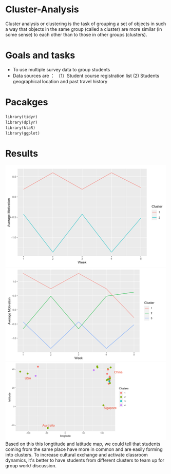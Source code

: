 # Cluster-Analysis
Cluster analysis or clustering is the task of grouping a set of objects in such a way that objects in the same group (called a cluster) are more similar (in some sense) to each other than to those in other groups (clusters).

# Goals and tasks
- To use multiple survey data to group students
- Data sources are ： （1）Student course registration list (2) Students geographical location and past travel history

# Pacakges
`library(tidyr)`<br>
`library(dplyr)`<br>
`library(klaR)`<br>
`library(ggplot)`

# Results
<img src="./p1.png" alt="Editor" width="500">

<img src="./p2.png" alt="Editor" width="500">

<img src="./p3.png" alt="Editor" width="500">
Based on this this longtitude and latitude map, we could tell that students coming from the same place have more in common and are easily forming into clusters. To increase cultural exchange and activate classroom dynamics, it's better to have students from different clusters to team up for group work/ discussion.
